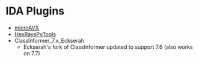 # IDA Plugins

- [microAVX](https://github.com/gaasedelen/microavx)
- [HexRaysPyTools](https://github.com/igogo-x86/HexRaysPyTools)
- ClassInformer_7.x_Eckserah
  - Eckserah's fork of ClassInformer updated to support 7.6 (also works on 7.7)
